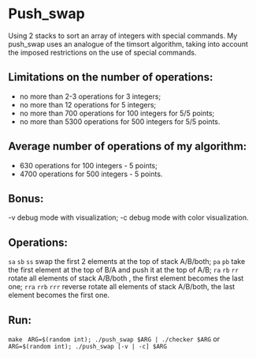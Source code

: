 # Push_swap

Using 2 stacks to sort an array of integers with special commands. My push_swap uses an analogue of the timsort algorithm, taking into account the imposed restrictions on the use of special commands.

## Limitations on the number of operations:
- no more than 2-3 operations for 3 integers;
- no more than 12 operations for 5 integers;
- no more than 700 operations for 100 integers for 5/5 points;
- no more than 5300 operations for 500 integers for 5/5 points.

## Average number of operations of my algorithm:
- 630 operations for 100 integers - 5 points;
- 4700 operations for 500 integers - 5 points.

## Bonus:
-v debug mode with visualization;
-c debug mode with color visualization.

## Operations:
`sa` `sb` `ss` swap the first 2 elements at the top of stack A/B/both;
`pa` `pb` take the first element at the top of B/A and push it at the top of A/B;
`ra` `rb` `rr` rotate all elements of stack A/B/both , the first element becomes the last one;
`rra` `rrb` `rrr` reverse rotate all elements of stack A/B/both, the last element becomes the first one.

## Run:
`make `
`ARG=$(random int); ./push_swap $ARG | ./checker $ARG`
or
`ARG=$(random int); ./push_swap [-v | -c] $ARG`

